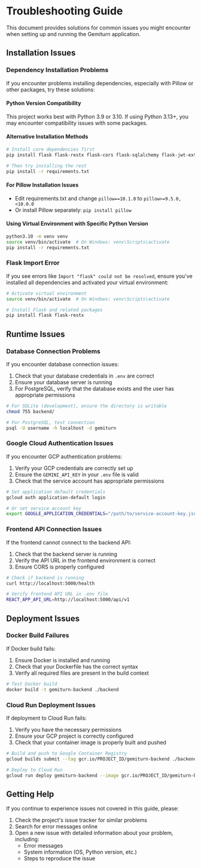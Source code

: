 # Troubleshooting Guide

This document provides solutions for common issues you might encounter when setting up and running the Gemiturn application.

## Installation Issues

### Dependency Installation Problems

If you encounter problems installing dependencies, especially with Pillow or other packages, try these solutions:

#### Python Version Compatibility

This project works best with Python 3.9 or 3.10. If using Python 3.13+, you may encounter compatibility issues with some packages.

#### Alternative Installation Methods

```bash
# Install core dependencies first
pip install flask flask-restx flask-cors flask-sqlalchemy flask-jwt-extended python-dotenv

# Then try installing the rest
pip install -r requirements.txt
```

#### For Pillow Installation Issues

- Edit requirements.txt and change `pillow==10.1.0` to `pillow>=9.5.0,<10.0.0`
- Or install Pillow separately: `pip install pillow`

#### Using Virtual Environment with Specific Python Version

```bash
python3.10 -m venv venv
source venv/bin/activate  # On Windows: venv\Scripts\activate
pip install -r requirements.txt
```

### Flask Import Error

If you see errors like `Import "flask" could not be resolved`, ensure you've installed all dependencies and activated your virtual environment:

```bash
# Activate virtual environment
source venv/bin/activate  # On Windows: venv\Scripts\activate

# Install Flask and related packages
pip install flask flask-restx
```

## Runtime Issues

### Database Connection Problems

If you encounter database connection issues:

1. Check that your database credentials in `.env` are correct
2. Ensure your database server is running
3. For PostgreSQL, verify that the database exists and the user has appropriate permissions

```bash
# For SQLite (development), ensure the directory is writable
chmod 755 backend/

# For PostgreSQL, test connection
psql -U username -h localhost -d gemiturn
```

### Google Cloud Authentication Issues

If you encounter GCP authentication problems:

1. Verify your GCP credentials are correctly set up
2. Ensure the `GEMINI_API_KEY` in your `.env` file is valid
3. Check that the service account has appropriate permissions

```bash
# Set application default credentials
gcloud auth application-default login

# Or set service account key
export GOOGLE_APPLICATION_CREDENTIALS="/path/to/service-account-key.json"
```

### Frontend API Connection Issues

If the frontend cannot connect to the backend API:

1. Check that the backend server is running
2. Verify the API URL in the frontend environment is correct
3. Ensure CORS is properly configured

```bash
# Check if backend is running
curl http://localhost:5000/health

# Verify frontend API URL in .env file
REACT_APP_API_URL=http://localhost:5000/api/v1
```

## Deployment Issues

### Docker Build Failures

If Docker build fails:

1. Ensure Docker is installed and running
2. Check that your Dockerfile has the correct syntax
3. Verify all required files are present in the build context

```bash
# Test Docker build
docker build -t gemiturn-backend ./backend
```

### Cloud Run Deployment Issues

If deployment to Cloud Run fails:

1. Verify you have the necessary permissions
2. Ensure your GCP project is correctly configured
3. Check that your container image is properly built and pushed

```bash
# Build and push to Google Container Registry
gcloud builds submit --tag gcr.io/PROJECT_ID/gemiturn-backend ./backend

# Deploy to Cloud Run
gcloud run deploy gemiturn-backend --image gcr.io/PROJECT_ID/gemiturn-backend --platform managed
```

## Getting Help

If you continue to experience issues not covered in this guide, please:

1. Check the project's issue tracker for similar problems
2. Search for error messages online
3. Open a new issue with detailed information about your problem, including:
   - Error messages
   - System information (OS, Python version, etc.)
   - Steps to reproduce the issue 